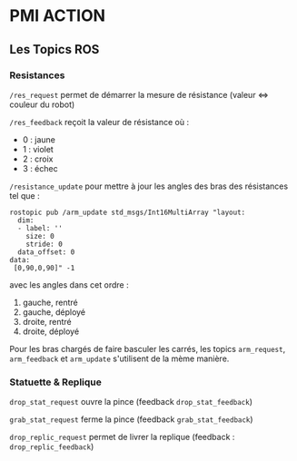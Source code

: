 # PMI ACTION

## Les Topics ROS

### Resistances

```/res_request``` permet de démarrer la mesure de résistance (valeur <=> couleur du robot)

```/res_feedback``` reçoit la valeur de résistance où :
- 0 : jaune
- 1 : violet
- 2 : croix
- 3 : échec

```/resistance_update``` pour mettre à jour les angles des bras des résistances tel que :
```
rostopic pub /arm_update std_msgs/Int16MultiArray "layout:
  dim:
  - label: ''
    size: 0
    stride: 0
  data_offset: 0
data:
 [0,90,0,90]" -1 
 ```
 
 avec les angles dans cet ordre :
 1. gauche, rentré
 1. gauche, déployé
 1. droite, rentré
 1. droite, déployé

Pour les bras chargés de faire basculer les carrés, les topics ```arm_request```, ```arm_feedback``` et ```arm_update``` s'utilisent de la mème manière.

### Statuette & Replique

```drop_stat_request``` ouvre la pince (feedback ```drop_stat_feedback```)

```grab_stat_request``` ferme la pince (feedback ```grab_stat_feedback```)

```drop_replic_request``` permet de livrer la replique (feedback : ```drop_replic_feedback```)






 


 